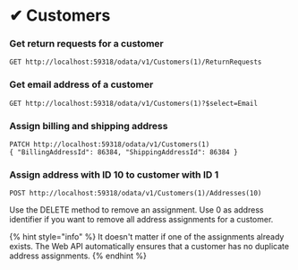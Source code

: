 # ✔ Customers

### **Get return requests for a customer**

```
GET http://localhost:59318/odata/v1/Customers(1)/ReturnRequests
```

### **Get email address of a customer**&#x20;

```
GET http://localhost:59318/odata/v1/Customers(1)?$select=Email
```

### Assign billing and shipping address

```
PATCH http://localhost:59318/odata/v1/Customers(1)
{ "BillingAddressId": 86384, "ShippingAddressId": 86384 }
```

### **Assign address with ID 10 to customer with ID 1**

```
POST http://localhost:59318/odata/v1/Customers(1)/Addresses(10)
```

Use the DELETE method to remove an assignment. Use 0 as address identifier if you want to remove all address assignments for a customer.

{% hint style="info" %}
It doesn't matter if one of the assignments already exists. The Web API automatically ensures that a customer has no duplicate address assignments.
{% endhint %}
